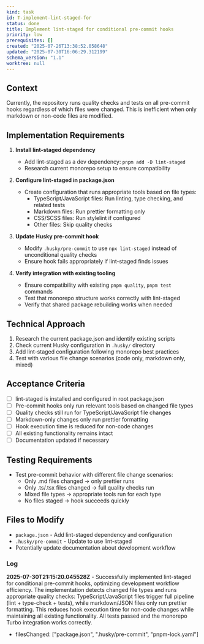 ```yaml
---
kind: task
id: T-implement-lint-staged-for
status: done
title: Implement lint-staged for conditional pre-commit hooks
priority: low
prerequisites: []
created: "2025-07-26T13:38:52.058648"
updated: "2025-07-30T16:06:29.312199"
schema_version: "1.1"
worktree: null
---
```


## Context

Currently, the repository runs quality checks and tests on all pre-commit hooks regardless of which files were changed. This is inefficient when only markdown or non-code files are modified.

## Implementation Requirements

1. **Install lint-staged dependency**
   - Add lint-staged as a dev dependency: `pnpm add -D lint-staged`
   - Research current monorepo setup to ensure compatibility

2. **Configure lint-staged in package.json**
   - Create configuration that runs appropriate tools based on file types:
     - TypeScript/JavaScript files: Run linting, type checking, and related tests
     - Markdown files: Run prettier formatting only
     - CSS/SCSS files: Run stylelint if configured
     - Other files: Skip quality checks

3. **Update Husky pre-commit hook**
   - Modify `.husky/pre-commit` to use `npx lint-staged` instead of unconditional quality checks
   - Ensure hook fails appropriately if lint-staged finds issues

4. **Verify integration with existing tooling**
   - Ensure compatibility with existing `pnpm quality`, `pnpm test` commands
   - Test that monorepo structure works correctly with lint-staged
   - Verify that shared package rebuilding works when needed

## Technical Approach

1. Research the current package.json and identify existing scripts
2. Check current Husky configuration in `.husky/` directory
3. Add lint-staged configuration following monorepo best practices
4. Test with various file change scenarios (code only, markdown only, mixed)

## Acceptance Criteria

- [ ] lint-staged is installed and configured in root package.json
- [ ] Pre-commit hooks only run relevant tools based on changed file types
- [ ] Quality checks still run for TypeScript/JavaScript file changes
- [ ] Markdown-only changes only run prettier formatting
- [ ] Hook execution time is reduced for non-code changes
- [ ] All existing functionality remains intact
- [ ] Documentation updated if necessary

## Testing Requirements

- Test pre-commit behavior with different file change scenarios:
  - Only .md files changed → only prettier runs
  - Only .ts/.tsx files changed → full quality checks run
  - Mixed file types → appropriate tools run for each type
  - No files staged → hook succeeds quickly

## Files to Modify

- `package.json` - Add lint-staged dependency and configuration
- `.husky/pre-commit` - Update to use lint-staged
- Potentially update documentation about development workflow

### Log

**2025-07-30T21:15:20.045528Z** - Successfully implemented lint-staged for conditional pre-commit hooks, optimizing development workflow efficiency. The implementation detects changed file types and runs appropriate quality checks: TypeScript/JavaScript files trigger full pipeline (lint + type-check + tests), while markdown/JSON files only run prettier formatting. This reduces hook execution time for non-code changes while maintaining all existing functionality. All tests passed and the monorepo Turbo integration works correctly.

- filesChanged: ["package.json", ".husky/pre-commit", "pnpm-lock.yaml"]
